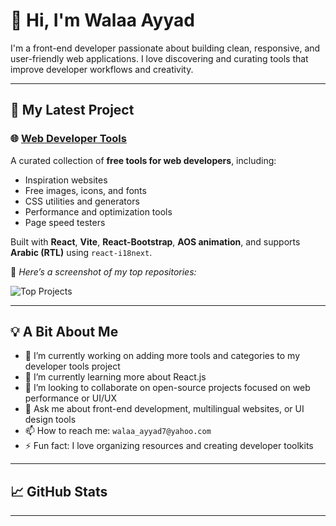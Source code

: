 # 👋 Hi, I'm Walaa Ayyad

I'm a front-end developer passionate about building clean, responsive, and user-friendly web applications. I love discovering and curating tools that improve developer workflows and creativity.

---

## 🔧 My Latest Project

### 🌐 [Web Developer Tools](https://walaaayyad.github.io/webDeveloperTools/)

A curated collection of **free tools for web developers**, including:

- Inspiration websites
- Free images, icons, and fonts
- CSS utilities and generators
- Performance and optimization tools
- Page speed testers

Built with **React**, **Vite**, **React-Bootstrap**, **AOS animation**, and supports **Arabic (RTL)** using `react-i18next`.

📸 *Here’s a screenshot of my top repositories:*

![Top Projects](./top-projects.png)

---

## 💡 A Bit About Me

- 🔭 I’m currently working on adding more tools and categories to my developer tools project
- 🌱 I’m currently learning more about React.js
- 👯 I’m looking to collaborate on open-source projects focused on web performance or UI/UX
- 💬 Ask me about front-end development, multilingual websites, or UI design tools
- 📫 How to reach me: `walaa_ayyad7@yahoo.com` 
- ⚡ Fun fact: I love organizing resources and creating developer toolkits

---

## 📈 GitHub Stats

<!--
![Walaa's GitHub Stats](https://github-readme-stats.vercel.app/api?username=walaaayyad&show_icons=true&theme=radical)
-->

---
